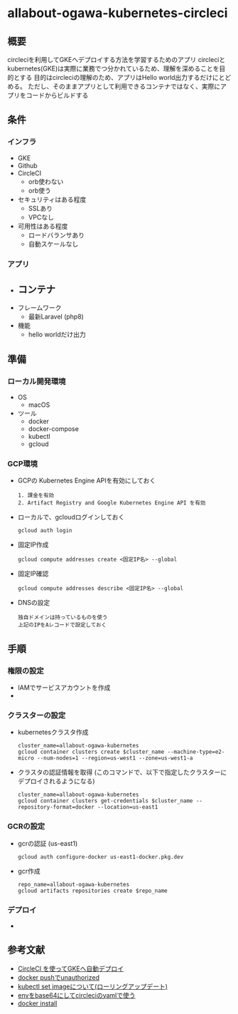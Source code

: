 # allabout-ogawa-kubernetes-circleci
## 概要
circleciを利用してGKEへデプロイする方法を学習するためのアプリ
circleciとkubernetes(GKE)は実際に業務でつ分かれているため、理解を深めることを目的とする
目的はcircleciの理解のため、アプリはHello world出力するだけにとどめる。
ただし、そのままアプリとして利用できるコンテナではなく、実際にアプリをコードからビルドする

## 条件
### インフラ
- GKE
- Github
- CircleCI
    - orb使わない
    - orb使う
- セキュリティはある程度
    - SSLあり
    - VPCなし
- 可用性はある程度
    - ロードバランサあり
    - 自動スケールなし

### アプリ
- コンテナ
    - 
- フレームワーク
    - 最新Laravel (php8)
- 機能
    - hello worldだけ出力


## 準備
### ローカル開発環境
- OS
    - macOS
- ツール
    - docker
    - docker-compose
    - kubectl
    - gcloud

### GCP環境
- GCPの Kubernetes Engine APIを有効にしておく

    ```
    1. 課金を有効
    2. Artifact Registry and Google Kubernetes Engine API を有効
    ```

- ローカルで、gcloudログインしておく

    ```
    gcloud auth login
    ```

- 固定IP作成

    ```
    gcloud compute addresses create <固定IP名> --global
    ```

- 固定IP確認

    ```
    gcloud compute addresses describe <固定IP名> --global
    ```

- DNSの設定

    ```
    独自ドメインは持っているものを使う
    上記のIPをAレコードで設定しておく
    ```


## 手順
### 権限の設定

- IAMでサービスアカウントを作成
- 

### クラスターの設定
- kubernetesクラスタ作成

    ```
    cluster_name=allabout-ogawa-kubernetes
    gcloud container clusters create $cluster_name --machine-type=e2-micro --num-nodes=1 --region=us-west1 --zone=us-west1-a
    ```

- クラスタの認証情報を取得 (このコマンドで、以下で指定したクラスターにデプロイされるようになる)

    ```
    cluster_name=allabout-ogawa-kubernetes
    gcloud container clusters get-credentials $cluster_name --repository-format=docker --location=us-east1
    ```

### GCRの設定

- gcrの認証 (us-east1)
    ```
    gcloud auth configure-docker us-east1-docker.pkg.dev
    ```

- gcr作成

    ```
    repo_name=allabout-ogawa-kubernetes
    gcloud artifacts repositories create $repo_name
    ```

### デプロイ

- 




## 参考文献
- [CircleCI を使ってGKEへ自動デプロイ](https://qiita.com/wqwq/items/46a13019209aeafd2cec)
- [docker pushでunauthorized](https://genzouw.com/entry/2022/02/05/080015/2918/)
- [kubectl set imageについて(ローリングアップデート)](https://cloud.google.com/kubernetes-engine/docs/how-to/updating-apps?hl=ja)
- [envをbase64にしてcircleciのyamlで使う](https://support.circleci.com/hc/ja/articles/360003540393-ファイルをBase64使い-環境変数として挿入する方法)
- [docker install](https://docs.docker.jp/linux/step_one.html)
